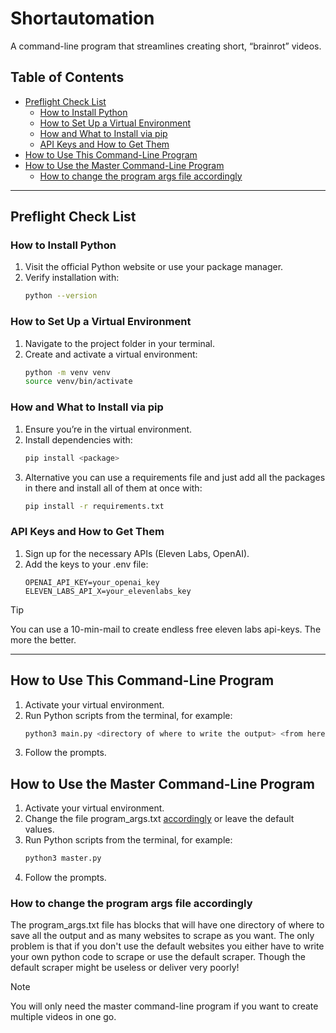 # Shortautomation

A command-line program that streamlines creating short, “brainrot” videos.

## Table of Contents
- [Preflight Check List](#preflight-check-list)
  - [How to Install Python](#how-to-install-python)
  - [How to Set Up a Virtual Environment](#how-to-set-up-a-virtual-environment)
  - [How and What to Install via pip](#how-and-what-to-install-via-pip)
  - [API Keys and How to Get Them](#api-keys-and-how-to-get-them)
- [How to Use This Command-Line Program](#how-to-use-this-command-line-program)
- [How to Use the Master Command-Line Program](#how-to-use-the-master-command-line-program)
   - [How to change the program args file accordingly](#how-to-change-the-program-args-file-accordingly)

---

## Preflight Check List

### How to Install Python
1. Visit the official Python website or use your package manager.  
2. Verify installation with:  
   ```bash
   python --version
   ```

### How to Set Up a Virtual Environment
1. Navigate to the project folder in your terminal.  
2. Create and activate a virtual environment:  
   ```bash
   python -m venv venv
   source venv/bin/activate
   ```

### How and What to Install via pip
1. Ensure you’re in the virtual environment.  
2. Install dependencies with:  
   ```bash
   pip install <package>
   ```
3. Alternative you can use a requirements file and just add all the packages in there and install all of them at once with:
   ```bash
   pip install -r requirements.txt
   ```

### API Keys and How to Get Them
1. Sign up for the necessary APIs (Eleven Labs, OpenAI).  
2. Add the keys to your .env file:
   ```
   OPENAI_API_KEY=your_openai_key
   ELEVEN_LABS_API_X=your_elevenlabs_key
   ```
> [!TIP]
> You can use a 10-min-mail to create endless free eleven labs api-keys. The more the better.

---

## How to Use This Command-Line Program
1. Activate your virtual environment.
2. Run Python scripts from the terminal, for example:  
   ```bash
   python3 main.py <directory of where to write the output> <from here on only args are websites to scrape> ...
   ```
3. Follow the prompts.


## How to Use the Master Command-Line Program
1. Activate your virtual environment.
2. Change the file program_args.txt [accordingly](#how-to-change-the-program-args-file-accordingly) or leave the default values.
3. Run Python scripts from the terminal, for example:  
   ```bash
   python3 master.py
   ```
4. Follow the prompts.

### How to change the program args file accordingly
The program_args.txt file has blocks that will have one directory of where to save all the output and as many websites to scrape as you want.
The only problem is that if you don't use the default websites you either have to write your own python code to scrape or use the default scraper.
Though the default scraper might be useless or deliver very poorly!

> [!NOTE]
> You will only need the master command-line program if you want to create multiple videos in one go.
